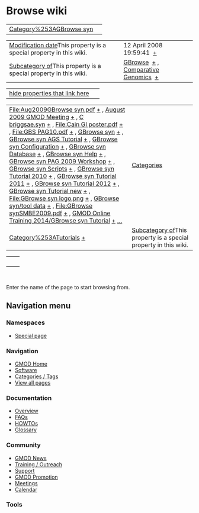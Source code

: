 



<span id="top"></span>




# <span dir="auto">Browse wiki</span>






|  |  |
|----|----|
| [Category%253AGBrowse syn](/wiki/Category%253AGBrowse_syn "Category%253AGBrowse syn") |  |

|  |  |
|----|----|
| <span class="smw-highlighter" data-type="1" state="inline" data-title="Property"><span class="smwbuiltin">[Modification date](/wiki/Property:Modification_date "Property:Modification date")</span><span class="smwttcontent">This property is a special property in this wiki.</span></span> | <span class="smwb-value">12 April 2008 19:59:41  <span class="smwsearch">[+](/wiki/Special%253ASearchByProperty/Modification-20date/12-20April-202008-2019:59:41 "Special%253ASearchByProperty/Modification-20date/12-20April-202008-2019:59:41")</span></span> |
| <span class="smw-highlighter" data-type="1" state="inline" data-title="Property"><span class="smwbuiltin">[Subcategory of](/wiki/Property:Subcategory_of "Property:Subcategory of")</span><span class="smwttcontent">This property is a special property in this wiki.</span></span> | <span class="smwb-value">[GBrowse](/wiki/Category%253AGBrowse "Category%253AGBrowse")  <span class="smwsearch">[+](/wiki/Special%253ASearchByProperty/Subcategory-20of/GBrowse "Special%253ASearchByProperty/Subcategory-20of/GBrowse")</span></span> , <span class="smwb-value">[Comparative Genomics](/wiki/Category%253AComparative_Genomics "Category%253AComparative Genomics")  <span class="smwsearch">[+](/wiki/Special%253ASearchByProperty/Subcategory-20of/Comparative-20Genomics "Special%253ASearchByProperty/Subcategory-20of/Comparative-20Genomics")</span></span> |

<span id="smw_browse_incoming"></span>

|  |  |
|----|----|
| [hide properties that link here](/mediawiki/index.php?title=Special:Browse&offset=0&dir=out&article=Category%253AGBrowse+syn)  |  |

|  |  |
|----|----|
| <span class="smwb-ivalue">[File:Aug2009GBrowse syn.pdf](/wiki/File:Aug2009GBrowse_syn.pdf "File:Aug2009GBrowse syn.pdf") <span class="smwbrowse">[+](/wiki/Special%253ABrowse/File:Aug2009GBrowse-20syn.pdf "Special%253ABrowse/File:Aug2009GBrowse-20syn.pdf")</span></span> , <span class="smwb-ivalue">[August 2009 GMOD Meeting](/wiki/August_2009_GMOD_Meeting "August 2009 GMOD Meeting") <span class="smwbrowse">[+](/wiki/Special%253ABrowse/August-202009-20GMOD-20Meeting "Special%253ABrowse/August-202009-20GMOD-20Meeting")</span></span> , <span class="smwb-ivalue">[C briggsae.syn](/wiki/C_briggsae.syn "C briggsae.syn") <span class="smwbrowse">[+](/wiki/Special%253ABrowse/C-20briggsae.syn "Special%253ABrowse/C-20briggsae.syn")</span></span> , <span class="smwb-ivalue">[File:Cain GI poster.pdf](/wiki/File:Cain_GI_poster.pdf "File:Cain GI poster.pdf") <span class="smwbrowse">[+](/wiki/Special%253ABrowse/File:Cain-20GI-20poster.pdf "Special%253ABrowse/File:Cain-20GI-20poster.pdf")</span></span> , <span class="smwb-ivalue">[File:GBS PAG10.pdf](/wiki/File:GBS_PAG10.pdf "File:GBS PAG10.pdf") <span class="smwbrowse">[+](/wiki/Special%253ABrowse/File:GBS-20PAG10.pdf "Special%253ABrowse/File:GBS-20PAG10.pdf")</span></span> , <span class="smwb-ivalue">[GBrowse syn](/wiki/GBrowse_syn "GBrowse syn") <span class="smwbrowse">[+](/wiki/Special%253ABrowse/GBrowse-20syn "Special%253ABrowse/GBrowse-20syn")</span></span> , <span class="smwb-ivalue">[GBrowse syn AGS Tutorial](/wiki/GBrowse_syn_AGS_Tutorial "GBrowse syn AGS Tutorial") <span class="smwbrowse">[+](/wiki/Special%253ABrowse/GBrowse-20syn-20AGS-20Tutorial "Special%253ABrowse/GBrowse-20syn-20AGS-20Tutorial")</span></span> , <span class="smwb-ivalue">[GBrowse syn Configuration](/wiki/GBrowse_syn_Configuration "GBrowse syn Configuration") <span class="smwbrowse">[+](/wiki/Special%253ABrowse/GBrowse-20syn-20Configuration "Special%253ABrowse/GBrowse-20syn-20Configuration")</span></span> , <span class="smwb-ivalue">[GBrowse syn Database](/wiki/GBrowse_syn_Database "GBrowse syn Database") <span class="smwbrowse">[+](/wiki/Special%253ABrowse/GBrowse-20syn-20Database "Special%253ABrowse/GBrowse-20syn-20Database")</span></span> , <span class="smwb-ivalue">[GBrowse syn Help](/wiki/GBrowse_syn_Help "GBrowse syn Help") <span class="smwbrowse">[+](/wiki/Special%253ABrowse/GBrowse-20syn-20Help "Special%253ABrowse/GBrowse-20syn-20Help")</span></span> , <span class="smwb-ivalue">[GBrowse syn PAG 2009 Workshop](/wiki/GBrowse_syn_PAG_2009_Workshop "GBrowse syn PAG 2009 Workshop") <span class="smwbrowse">[+](/wiki/Special%253ABrowse/GBrowse-20syn-20PAG-202009-20Workshop "Special%253ABrowse/GBrowse-20syn-20PAG-202009-20Workshop")</span></span> , <span class="smwb-ivalue">[GBrowse syn Scripts](/wiki/GBrowse_syn_Scripts "GBrowse syn Scripts") <span class="smwbrowse">[+](/wiki/Special%253ABrowse/GBrowse-20syn-20Scripts "Special%253ABrowse/GBrowse-20syn-20Scripts")</span></span> , <span class="smwb-ivalue">[GBrowse syn Tutorial 2010](/wiki/GBrowse_syn_Tutorial_2010 "GBrowse syn Tutorial 2010") <span class="smwbrowse">[+](/wiki/Special%253ABrowse/GBrowse-20syn-20Tutorial-202010 "Special%253ABrowse/GBrowse-20syn-20Tutorial-202010")</span></span> , <span class="smwb-ivalue">[GBrowse syn Tutorial 2011](/wiki/GBrowse_syn_Tutorial_2011 "GBrowse syn Tutorial 2011") <span class="smwbrowse">[+](/wiki/Special%253ABrowse/GBrowse-20syn-20Tutorial-202011 "Special%253ABrowse/GBrowse-20syn-20Tutorial-202011")</span></span> , <span class="smwb-ivalue">[GBrowse syn Tutorial 2012](/wiki/GBrowse_syn_Tutorial_2012 "GBrowse syn Tutorial 2012") <span class="smwbrowse">[+](/wiki/Special%253ABrowse/GBrowse-20syn-20Tutorial-202012 "Special%253ABrowse/GBrowse-20syn-20Tutorial-202012")</span></span> , <span class="smwb-ivalue">[GBrowse syn Tutorial new](/wiki/GBrowse_syn_Tutorial_new "GBrowse syn Tutorial new") <span class="smwbrowse">[+](/wiki/Special%253ABrowse/GBrowse-20syn-20Tutorial-20new "Special%253ABrowse/GBrowse-20syn-20Tutorial-20new")</span></span> , <span class="smwb-ivalue">[File:GBrowse syn logo.png](/wiki/File:GBrowse_syn_logo.png "File:GBrowse syn logo.png") <span class="smwbrowse">[+](/wiki/Special%253ABrowse/File:GBrowse-20syn-20logo.png "Special%253ABrowse/File:GBrowse-20syn-20logo.png")</span></span> , <span class="smwb-ivalue">[GBrowse syn/tool data](/wiki/GBrowse_syn/tool_data "GBrowse syn/tool data") <span class="smwbrowse">[+](/wiki/Special%253ABrowse/GBrowse-20syn-2Ftool-20data "Special%253ABrowse/GBrowse-20syn-2Ftool-20data")</span></span> , <span class="smwb-ivalue">[File:GBrowse synSMBE2009.pdf](/wiki/File:GBrowse_synSMBE2009.pdf "File:GBrowse synSMBE2009.pdf") <span class="smwbrowse">[+](/wiki/Special%253ABrowse/File:GBrowse-20synSMBE2009.pdf "Special%253ABrowse/File:GBrowse-20synSMBE2009.pdf")</span></span> , <span class="smwb-ivalue">[GMOD Online Training 2014/GBrowse syn Tutorial](/wiki/GMOD_Online_Training_2014/GBrowse_syn_Tutorial "GMOD Online Training 2014/GBrowse syn Tutorial") <span class="smwbrowse">[+](/wiki/Special%253ABrowse/GMOD-20Online-20Training-202014-2FGBrowse-20syn-20Tutorial "Special%253ABrowse/GMOD-20Online-20Training-202014-2FGBrowse-20syn-20Tutorial")</span></span> […](/mediawiki/index.php?title=Special%253ASearchByProperty&property=&value=Category%253AGBrowse+syn) | [Categories](/wiki/Special%253ACategories "Special%253ACategories") |
| <span class="smwb-ivalue">[Category%253ATutorials](/wiki/Category%253ATutorials "Category%253ATutorials") <span class="smwbrowse">[+](/wiki/Special%253ABrowse/Category%253ATutorials "Special%253ABrowse/Category%253ATutorials")</span></span> | <span class="smw-highlighter" data-type="1" state="inline" data-title="Property"><span class="smwbuiltin">[Subcategory of](/wiki/Property:Subcategory_of "Property:Subcategory of")</span><span class="smwttcontent">This property is a special property in this wiki.</span></span> |

|     |     |
|-----|-----|
|     |     |

 

Enter the name of the page to start browsing from.  








## Navigation menu



### Namespaces

- <span id="ca-nstab-special">[Special
  page](/wiki/Special%253ABrowse/Category%253AGBrowse_syn "This is a special page, you cannot edit the page itself")</span>






### Navigation



- <span id="n-GMOD-Home">[GMOD Home](/wiki/Main_Page)</span>
- <span id="n-Software">[Software](/wiki/GMOD_Components)</span>
- <span id="n-Categories-.2F-Tags">[Categories /
  Tags](/wiki/Categories)</span>
- <span id="n-View-all-pages">[View all
  pages](/wiki/Special:AllPages)</span>




### Documentation



- <span id="n-Overview">[Overview](/wiki/Overview)</span>
- <span id="n-FAQs">[FAQs](/wiki/Category%253AFAQ)</span>
- <span id="n-HOWTOs">[HOWTOs](/wiki/Category%253AHOWTO)</span>
- <span id="n-Glossary">[Glossary](/wiki/Glossary)</span>




### Community



- <span id="n-GMOD-News">[GMOD News](/wiki/GMOD_News)</span>
- <span id="n-Training-.2F-Outreach">[Training /
  Outreach](/wiki/Training_and_Outreach)</span>
- <span id="n-Support">[Support](/wiki/Support)</span>
- <span id="n-GMOD-Promotion">[GMOD
  Promotion](/wiki/GMOD_Promotion)</span>
- <span id="n-Meetings">[Meetings](/wiki/Meetings)</span>
- <span id="n-Calendar">[Calendar](/wiki/Calendar)</span>




### Tools












<!-- -->




